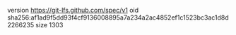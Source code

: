 version https://git-lfs.github.com/spec/v1
oid sha256:af1ad9f5dd93f4cf9136008895a7a234a2ac4852ef1c1523bc3ac1d8d2266235
size 1303
